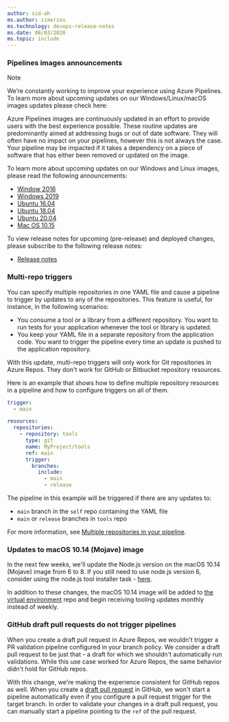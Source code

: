 ```yaml
---
author: sid-ah
ms.author: simerzou
ms.technology: devops-release-notes
ms.date: 08/03/2020
ms.topic: include
---
```


### Pipelines images announcements

> [!NOTE]
> We’re constantly working to improve your experience using Azure Pipelines. To learn more about upcoming updates on our Windows/Linux/macOS images updates please check here:
>
> Azure Pipelines images are continuously updated in an effort to provide users with the best experience possible. These routine updates are predominantly aimed at addressing bugs or out of date software. They will often have no impact on your pipelines, however this is not always the case. Your pipeline may be impacted if it takes a dependency on a piece of software that has either been removed or updated on the image.
>
> To learn more about upcoming updates on our Windows and Linux images, please read the following announcements:
>
> - [Window 2016](https://github.com/actions/virtual-environments/blob/d6d20c9d84ca1e4f4d1c9767bc00ce26d226c7f9/images/win/Windows2016-Readme.md)
> - [Windows 2019](https://github.com/actions/virtual-environments/blob/d6d20c9d84ca1e4f4d1c9767bc00ce26d226c7f9/images/win/Windows2019-Readme.md)
> - [Ubuntu 16.04](https://github.com/actions/virtual-environments/blob/d6d20c9d84ca1e4f4d1c9767bc00ce26d226c7f9/images/linux/Ubuntu1604-README.md)
> - [Ubuntu 18.04](https://github.com/actions/virtual-environments/blob/d6d20c9d84ca1e4f4d1c9767bc00ce26d226c7f9/images/linux/Ubuntu1804-README.md)
> - [Ubuntu 20.04](https://github.com/actions/virtual-environments/blob/d6d20c9d84ca1e4f4d1c9767bc00ce26d226c7f9/images/linux/Ubuntu2004-README.md)
> - [Mac OS 10.15](https://github.com/actions/virtual-environments/blob/d6d20c9d84ca1e4f4d1c9767bc00ce26d226c7f9/images/macos/macos-10.15-Readme.md)
>
> To view release notes for upcoming (pre-release) and deployed changes, please subscribe to the following release notes:
>
> - [Release notes](https://github.com/actions/virtual-environments/releases)

### Multi-repo triggers

You can specify multiple repositories in one YAML file and cause a pipeline to trigger by updates to any of the repositories. This feature is useful, for instance, in the following scenarios:

- You consume a tool or a library from a different repository. You want to run tests for your application whenever the tool or library is updated.
- You keep your YAML file in a separate repository from the application code. You want to trigger the pipeline every time an update is pushed to the application repository.

With this update, multi-repo triggers will only work for Git repositories in Azure Repos. They don't work for GitHub or Bitbucket repository resources.

Here is an example that shows how to define multiple repository resources in a pipeline and how to configure triggers on all of them.

```yaml
trigger:
  - main

resources:
  repositories:
    - repository: tools
      type: git
      name: MyProject/tools
      ref: main
      trigger:
        branches:
          include:
            - main
            - release
```

The pipeline in this example will be triggered if there are any updates to:

- `main` branch in the `self` repo containing the YAML file
- `main` or `release` branches in `tools` repo

For more information, see [Multiple repositories in your pipeline](/azure/devops/pipelines/repos/multi-repo-checkout?view=azure-devops&preserve-view=true).

### Updates to macOS 10.14 (Mojave) image

In the next few weeks, we'll update the Node.js version on the macOS 10.14 (Mojave) image from 6 to 8. If you still need to use node.js version 6, consider using the node.js tool installer task - [here](/azure/devops/pipelines/tasks/reference/node-tool-v0?view=azure-devops&preserve-view=true).

In addition to these changes, the macOS 10.14 image will be added to [the virtual environment](https://github.com/actions/virtual-environments/tree/main/images) repo and begin receiving tooling updates monthly instead of weekly.

### GitHub draft pull requests do not trigger pipelines

When you create a draft pull request in Azure Repos, we wouldn't trigger a PR validation pipeline configured in your branch policy. We consider a draft pull request to be just that - a draft for which we shouldn't automatically run validations. While this use case worked for Azure Repos, the same behavior didn't hold for GitHub repos.

With this change, we're making the experience consistent for GitHub repos as well. When you create a [draft pull request](https://docs.github.com/github/collaborating-with-issues-and-pull-requests/about-pull-requests#draft-pull-requests) in GitHub, we won't start a pipeline automatically even if you configure a pull request trigger for the target branch. In order to validate your changes in a draft pull request, you can manually start a pipeline pointing to the `ref` of the pull request.